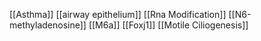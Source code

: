 [[Asthma]]
[[airway epithelium]]
[[Rna Modification]]
[[N6-methyladenosine]]
[[M6a]]
[[Foxj1]]
[[Motile Ciliogenesis]]
